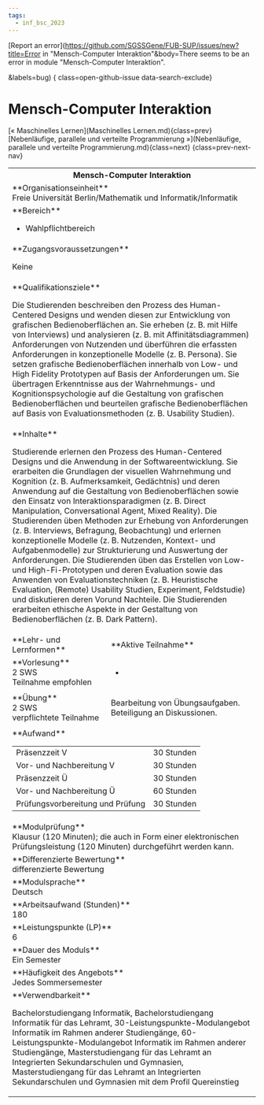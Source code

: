 ```yaml
---
tags:
  - inf_bsc_2023
---
```

[Report an error](https://github.com/SGSSGene/FUB-SUP/issues/new?title=Error in "Mensch-Computer Interaktion"&body=There seems to be an error in module "Mensch-Computer Interaktion".

<Describe here a slightly more detailed description of what is wrong>&labels=bug)
{ class=open-github-issue data-search-exclude}

# Mensch-Computer Interaktion

[« Maschinelles Lernen](Maschinelles Lernen.md){class=prev}
[Nebenläufige, parallele und verteilte Programmierung »](Nebenläufige, parallele und verteilte Programmierung.md){class=next}
{class=prev-next-nav}

<table markdown id="moduledesc">
<tr markdown class="moduledesc_head"><th colspan="2">Mensch-Computer Interaktion </th></tr>
<tr markdown><td colspan="2">**Organisationseinheit**   <br>Freie Universität Berlin/Mathematik und Informatik/Informatik</td></tr>

<tr markdown><td colspan="2">**Bereich**<br>


- Wahlpflichtbereich

</td></tr>

<tr markdown><td colspan="2">**Zugangsvoraussetzungen** <br>

Keine


</td></tr>
<tr markdown><td colspan="2">**Qualifikationsziele**    <br>

Die Studierenden beschreiben den Prozess des Human-Centered Designs und
wenden diesen zur Entwicklung von grafischen Bedienoberflächen an. Sie
erheben (z. B. mit Hilfe von Interviews) und analysieren (z. B. mit
Affinitätsdiagrammen) Anforderungen von Nutzenden und überführen die
erfassten Anforderungen in konzeptionelle Modelle (z. B. Persona). Sie
setzen grafische Bedienoberflächen innerhalb von Low- und High Fidelity
Prototypen auf Basis der Anforderungen um. Sie übertragen Erkenntnisse aus
der Wahrnehmungs- und Kognitionspsychologie auf die Gestaltung von
grafischen Bedienoberflächen und beurteilen grafische Bedienoberflächen auf
Basis von Evaluationsmethoden (z. B. Usability Studien).


</td></tr>
<tr markdown><td colspan="2">**Inhalte**                <br>

Studierende erlernen den Prozess des Human-Centered Designs und die
Anwendung in der Softwareentwicklung. Sie erarbeiten die Grundlagen der
visuellen Wahrnehmung und Kognition (z. B. Aufmerksamkeit, Gedächtnis) und
deren Anwendung auf die Gestaltung von Bedienoberflächen sowie den Einsatz
von Interaktionsparadigmen (z. B. Direct Manipulation, Conversational Agent,
Mixed Reality). Die Studierenden üben Methoden zur Erhebung von
Anforderungen (z. B. Interviews, Befragung, Beobachtung) und erlernen
konzeptionelle Modelle (z. B. Nutzenden, Kontext- und Aufgabenmodelle) zur
Strukturierung und Auswertung der Anforderungen. Die Studierenden üben das
Erstellen von Low- und High-Fi-Prototypen und deren Evaluation sowie das
Anwenden von Evaluationstechniken (z. B. Heuristische Evaluation, (Remote)
Usability Studien, Experiment, Feldstudie) und diskutieren deren Vorund
Nachteile. Die Studierenden erarbeiten ethische Aspekte in der Gestaltung
von Bedienoberflächen (z. B. Dark Pattern).


</td></tr>

<tr markdown><td>**Lehr- und Lernformen**</td><td>**Aktive Teilnahme**</td></tr>
<tr markdown><td> **Vorlesung** <br>2 SWS <br> Teilnahme empfohlen</td><td>

-
</td></tr>
<tr markdown><td> **Übung** <br>2 SWS <br> verpflichtete Teilnahme</td><td>

Bearbeitung von Übungsaufgaben. Beteiligung an Diskussionen.
</td></tr>
<tr markdown><td colspan="2">**Aufwand**                <br>
<table class="aufwand_table">
<tr><td>Präsenzzeit V</td><td>30 Stunden</td></tr>
<tr><td>Vor- und Nachbereitung V</td><td>30 Stunden</td></tr>
<tr><td>Präsenzzeit Ü</td><td>30 Stunden</td></tr>
<tr><td>Vor- und Nachbereitung Ü</td><td>60 Stunden</td></tr>
<tr><td>Prüfungsvorbereitung und Prüfung</td><td>30 Stunden</td></tr>
</table>

</td></tr>
<tr markdown><td colspan="2">**Modulprüfung**             <br>Klausur (120 Minuten); die auch in Form einer elektronischen
Prüfungsleistung (120 Minuten) durchgeführt werden kann.


</td></tr>
<tr markdown><td colspan="2">**Differenzierte Bewertung** <br>differenzierte Bewertung

</td></tr>
<tr markdown><td colspan="2">**Modulsprache**             <br>Deutsch</td></tr>
<tr markdown><td colspan="2">**Arbeitsaufwand (Stunden)** <br>180</td></tr>
<tr markdown><td colspan="2">**Leistungspunkte (LP)**     <br>6</td></tr>
<tr markdown><td colspan="2">**Dauer des Moduls**         <br>Ein Semester</td></tr>
<tr markdown><td colspan="2">**Häufigkeit des Angebots**  <br>Jedes Sommersemester</td></tr>
<tr markdown><td colspan="2">**Verwendbarkeit**           <br>

Bachelorstudiengang Informatik, Bachelorstudiengang Informatik für das
Lehramt, 30-Leistungspunkte-Modulangebot Informatik im Rahmen anderer
Studiengänge, 60-Leistungspunkte-Modulangebot Informatik im Rahmen anderer
Studiengänge, Masterstudiengang für das Lehramt an Integrierten
Sekundarschulen und Gymnasien, Masterstudiengang für das Lehramt an
Integrierten Sekundarschulen und Gymnasien mit dem Profil Quereinstieg


</td></tr>

</table>
